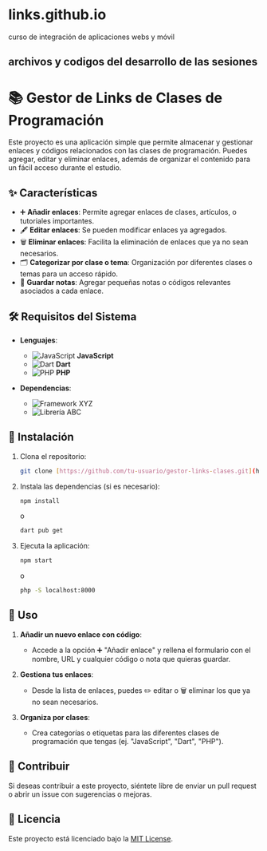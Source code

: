 # links.github.io
curso de integración de aplicaciones  webs y móvil

## archivos y codigos del desarrollo de las sesiones 
# 📚 Gestor de Links de Clases de Programación

Este proyecto es una aplicación simple que permite almacenar y gestionar enlaces y códigos relacionados con las clases de programación. Puedes agregar, editar y eliminar enlaces, además de organizar el contenido para un fácil acceso durante el estudio.

## ✨ Características

- ➕ **Añadir enlaces**: Permite agregar enlaces de clases, artículos, o tutoriales importantes.
- 🖋️ **Editar enlaces**: Se pueden modificar enlaces ya agregados.
- 🗑️ **Eliminar enlaces**: Facilita la eliminación de enlaces que ya no sean necesarios.
- 🗂️ **Categorizar por clase o tema**: Organización por diferentes clases o temas para un acceso rápido.
- 📝 **Guardar notas**: Agregar pequeñas notas o códigos relevantes asociados a cada enlace.

## 🛠️ Requisitos del Sistema

- **Lenguajes**:
  - ![JavaScript](https://img.icons8.com/color/48/000000/javascript--v1.png) **JavaScript**
  - ![Dart](https://img.icons8.com/color/48/000000/dart.png) **Dart**
  - ![PHP](https://img.icons8.com/offices/48/000000/php-logo.png) **PHP**
  
- **Dependencias**: 
  - ![Framework XYZ](https://img.shields.io/badge/framework-XYZ-green)
  - ![Librería ABC](https://img.shields.io/badge/librería-ABC-lightgrey)

## 📝 Instalación

1. Clona el repositorio:
    ```bash
    git clone [https://github.com/tu-usuario/gestor-links-clases.git](https://github.com/Oliver-Fj/links.github.io.git)
    ```

2. Instala las dependencias (si es necesario):
    ```bash
    npm install
    ```
    o
    ```bash
    dart pub get
    ```

3. Ejecuta la aplicación:
    ```bash
    npm start
    ```
    o
    ```bash
    php -S localhost:8000
    ```

## 🚀 Uso

1. **Añadir un nuevo enlace con código**:
    - Accede a la opción ➕ "Añadir enlace" y rellena el formulario con el nombre, URL y cualquier código o nota que quieras guardar.
    
2. **Gestiona tus enlaces**:
    - Desde la lista de enlaces, puedes ✏️ editar o 🗑️ eliminar los que ya no sean necesarios.

3. **Organiza por clases**:
    - Crea categorías o etiquetas para las diferentes clases de programación que tengas (ej. "JavaScript", "Dart", "PHP").

## 🤝 Contribuir

Si deseas contribuir a este proyecto, siéntete libre de enviar un pull request o abrir un issue con sugerencias o mejoras.

## 📝 Licencia

Este proyecto está licenciado bajo la [MIT License](LICENSE).

